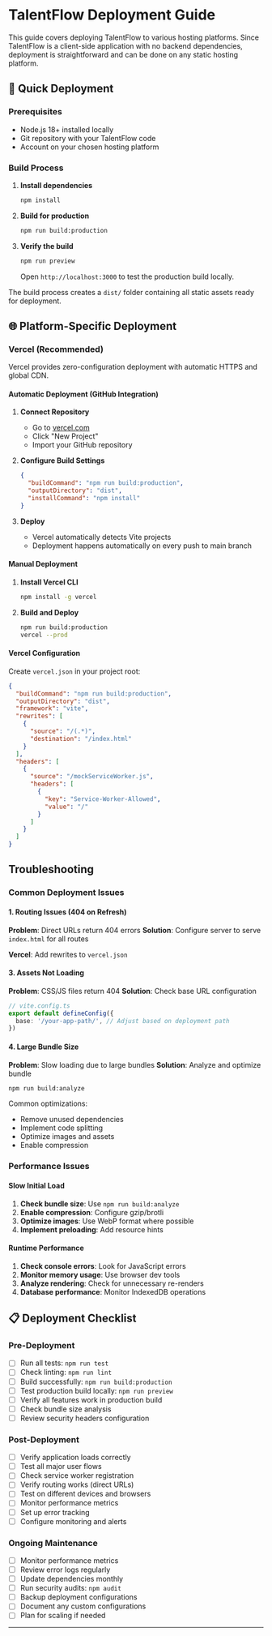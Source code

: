 # TalentFlow Deployment Guide

This guide covers deploying TalentFlow to various hosting platforms. Since TalentFlow is a client-side application with no backend dependencies, deployment is straightforward and can be done on any static hosting platform.

## 🚀 Quick Deployment

### Prerequisites

- Node.js 18+ installed locally
- Git repository with your TalentFlow code
- Account on your chosen hosting platform

### Build Process

1. **Install dependencies**
   ```bash
   npm install
   ```

2. **Build for production**
   ```bash
   npm run build:production
   ```

3. **Verify the build**
   ```bash
   npm run preview
   ```
   Open `http://localhost:3000` to test the production build locally.

The build process creates a `dist/` folder containing all static assets ready for deployment.

## 🌐 Platform-Specific Deployment

### Vercel (Recommended)

Vercel provides zero-configuration deployment with automatic HTTPS and global CDN.

#### Automatic Deployment (GitHub Integration)

1. **Connect Repository**
   - Go to [vercel.com](https://vercel.com)
   - Click "New Project"
   - Import your GitHub repository

2. **Configure Build Settings**
   ```json
   {
     "buildCommand": "npm run build:production",
     "outputDirectory": "dist",
     "installCommand": "npm install"
   }
   ```

3. **Deploy**
   - Vercel automatically detects Vite projects
   - Deployment happens automatically on every push to main branch

#### Manual Deployment

1. **Install Vercel CLI**
   ```bash
   npm install -g vercel
   ```

2. **Build and Deploy**
   ```bash
   npm run build:production
   vercel --prod
   ```

#### Vercel Configuration

Create `vercel.json` in your project root:

```json
{
  "buildCommand": "npm run build:production",
  "outputDirectory": "dist",
  "framework": "vite",
  "rewrites": [
    {
      "source": "/(.*)",
      "destination": "/index.html"
    }
  ],
  "headers": [
    {
      "source": "/mockServiceWorker.js",
      "headers": [
        {
          "key": "Service-Worker-Allowed",
          "value": "/"
        }
      ]
    }
  ]
}
```


##  Troubleshooting

### Common Deployment Issues

#### 1. Routing Issues (404 on Refresh)

**Problem**: Direct URLs return 404 errors
**Solution**: Configure server to serve `index.html` for all routes

**Vercel**: Add rewrites to `vercel.json`


#### 3. Assets Not Loading

**Problem**: CSS/JS files return 404
**Solution**: Check base URL configuration

```typescript
// vite.config.ts
export default defineConfig({
  base: '/your-app-path/', // Adjust based on deployment path
})
```

#### 4. Large Bundle Size

**Problem**: Slow loading due to large bundles
**Solution**: Analyze and optimize bundle

```bash
npm run build:analyze
```

Common optimizations:
- Remove unused dependencies
- Implement code splitting
- Optimize images and assets
- Enable compression

### Performance Issues

#### Slow Initial Load

1. **Check bundle size**: Use `npm run build:analyze`
2. **Enable compression**: Configure gzip/brotli
3. **Optimize images**: Use WebP format where possible
4. **Implement preloading**: Add resource hints

#### Runtime Performance

1. **Check console errors**: Look for JavaScript errors
2. **Monitor memory usage**: Use browser dev tools
3. **Analyze rendering**: Check for unnecessary re-renders
4. **Database performance**: Monitor IndexedDB operations

## 📋 Deployment Checklist

### Pre-Deployment

- [ ] Run all tests: `npm run test`
- [ ] Check linting: `npm run lint`
- [ ] Build successfully: `npm run build:production`
- [ ] Test production build locally: `npm run preview`
- [ ] Verify all features work in production build
- [ ] Check bundle size analysis
- [ ] Review security headers configuration

### Post-Deployment

- [ ] Verify application loads correctly
- [ ] Test all major user flows
- [ ] Check service worker registration
- [ ] Verify routing works (direct URLs)
- [ ] Test on different devices and browsers
- [ ] Monitor performance metrics
- [ ] Set up error tracking
- [ ] Configure monitoring and alerts

### Ongoing Maintenance

- [ ] Monitor performance metrics
- [ ] Review error logs regularly
- [ ] Update dependencies monthly
- [ ] Run security audits: `npm audit`
- [ ] Backup deployment configurations
- [ ] Document any custom configurations
- [ ] Plan for scaling if needed

---

